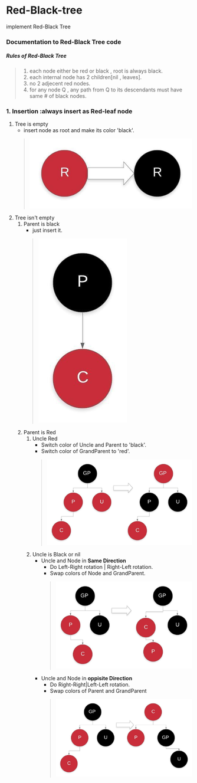 # Red-Black-tree
implement Red-Black Tree 
### Documentation to Red-Black Tree code
##### Rules of Red-Black Tree
>    1. each node either be red or black , root is always black.
>    2. each internal node has 2 children[nil , leaves].
>    3. no 2 adjecent red nodes.
>    4. for any node Q , any path from Q to its descendants must have same # of black nodes.
### 1. Insertion :always insert as Red-leaf node
1. Tree is empty
    *  insert node as root and make its color 'black'.
    >![Insertion-case-1](/images/Insertion-case-1.jpeg)
2. Tree isn't empty
    1. Parent is black
        *  just insert it.
        >![Insertion-case-2](/images/Insertion-case-2.jpeg)
    1. Parent is Red
        1. Uncle Red 
            * Switch color of Uncle and Parent to 'black'.
            * Switch color of GrandParent to 'red'.
            >![Insertion-case-3](/images/Insertion-case-3.jpeg)
        1. Uncle is Black or nil
            * Uncle and Node in **Same Direction**
                * Do Left-Right rotation | Right-Left rotation.
                * Swap colors of Node and GrandParent.
                >![Insertion-case-4](/images/Insertion-case-4.jpeg)
            * Uncle and Node in **oppisite Direction**
                * Do Right-Right|Left-Left rotation.
                * Swap colors of Parent and GrandParent
                >![Insertion-case-5](/images/Insertion-case-5.jpeg)


